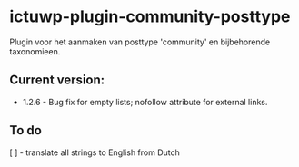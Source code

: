 # ictuwp-plugin-community-posttype
Plugin voor het aanmaken van posttype 'community' en bijbehorende taxonomieen.



## Current version:
* 1.2.6 - Bug fix for empty lists; nofollow attribute for external links.

## To do
[ ] - translate all strings to English from Dutch
